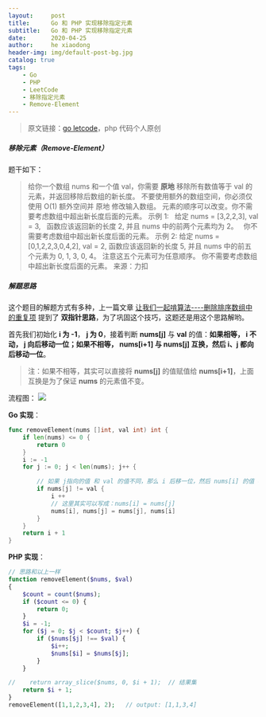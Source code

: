 ```yaml
---
layout:     post
title:      Go 和 PHP 实现移除指定元素
subtitle:   Go 和 PHP 实现移除指定元素
date:       2020-04-25
author:     he xiaodong
header-img: img/default-post-bg.jpg
catalog: true
tags:
    - Go
    - PHP
    - LeetCode
    - 移除指定元素
    - Remove-Element
---
```


> 原文链接：[go letcode](https://github.com/wx-satellite/go-leetcode)，php 代码个人原创

##### 移除元素（Remove-Element）
题干如下：
>给你一个数组 nums 和一个值 val，你需要 **原地** 移除所有数值等于 val 的元素，并返回移除后数组的新长度。
不要使用额外的数组空间，你必须仅使用 O(1) 额外空间并 原地 修改输入数组。
元素的顺序可以改变。你不需要考虑数组中超出新长度后面的元素。
示例 1:
&nbsp;&nbsp;给定 nums = [3,2,2,3], val = 3,
&nbsp;&nbsp;函数应该返回新的长度 2, 并且 nums 中的前两个元素均为 2。
&nbsp;&nbsp;你不需要考虑数组中超出新长度后面的元素。
示例 2:
给定 nums = [0,1,2,2,3,0,4,2], val = 2,
函数应该返回新的长度 5, 并且 nums 中的前五个元素为 0, 1, 3, 0, 4。
注意这五个元素可为任意顺序。
你不需要考虑数组中超出新长度后面的元素。
来源：力扣

##### 解题思路
这个题目的解题方式有多种，上一篇文章 [让我们一起啃算法----删除排序数组中的重复项](https://learnku.com/articles/43366 "让我们一起啃算法----删除排序数组中的重复项") 提到了 **双指针思路**，为了巩固这个技巧，这题还是用这个思路解哟。

首先我们初始化 **i 为 -1**， **j 为 0**，接着判断 **nums[j]** 与 **val** 的值：**如果相等， i 不动， j 向后移动一位；如果不相等， nums[i+1] 与 nums[j] 互换，然后 i、j 都向后移动一位**。
> 注：如果不相等，其实可以直接将 **nums[j]** 的值赋值给 **nums[i+1]**，上面互换是为了保证 **nums** 的元素值不变。

流程图：
![](https://cdn.learnku.com/uploads/images/202004/20/21280/qfV6mHCoDP.jpg!large)

**Go 实现**：
```go
func removeElement(nums []int, val int) int {
    if len(nums) <= 0 {
        return 0
    }
    i := -1
    for j := 0; j < len(nums); j++ {

        // 如果 j指向的值 和 val 的值不同，那么 i 后移一位，然后 nums[i] 的值 与 nums[j] 的值 互换
        if nums[j] != val {
            i ++
            // 这里其实可以写成：nums[i] = nums[j]
            nums[i], nums[j] = nums[j], nums[i]
        }
    }
    return i + 1
}
```

**PHP 实现**：
```php
// 思路和以上一样
function removeElement($nums, $val)
{
    $count = count($nums);
    if ($count <= 0) {
        return 0;
    }
    $i = -1;
    for ($j = 0; $j < $count; $j++) {
        if ($nums[$j] !== $val) {
            $i++;
            $nums[$i] = $nums[$j];
        }
    }

//    return array_slice($nums, 0, $i + 1);  // 结果集
    return $i + 1;
}
removeElement([1,1,2,3,4], 2);   // output: [1,1,3,4]
```
